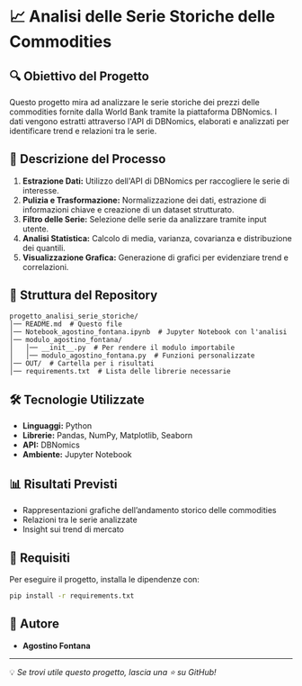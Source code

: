 # 📈 Analisi delle Serie Storiche delle Commodities

## 🔍 Obiettivo del Progetto

Questo progetto mira ad analizzare le serie storiche dei prezzi delle commodities fornite dalla World Bank tramite la piattaforma DBNomics. 
I dati vengono estratti attraverso l'API di DBNomics, elaborati e analizzati per identificare trend e relazioni tra le serie.

## 📑 Descrizione del Processo

1. **Estrazione Dati:** Utilizzo dell'API di DBNomics per raccogliere le serie di interesse.
2. **Pulizia e Trasformazione:** Normalizzazione dei dati, estrazione di informazioni chiave e creazione di un dataset strutturato.
3. **Filtro delle Serie:** Selezione delle serie da analizzare tramite input utente.
4. **Analisi Statistica:** Calcolo di media, varianza, covarianza e distribuzione dei quantili.
5. **Visualizzazione Grafica:** Generazione di grafici per evidenziare trend e correlazioni.

## 📂 Struttura del Repository

```
progetto_analisi_serie_storiche/
│── README.md  # Questo file
│── Notebook_agostino_fontana.ipynb  # Jupyter Notebook con l'analisi
│── modulo_agostino_fontana/
│   │── __init__.py  # Per rendere il modulo importabile
│   │── modulo_agostino_fontana.py  # Funzioni personalizzate
│── OUT/  # Cartella per i risultati
│── requirements.txt  # Lista delle librerie necessarie
```

## 🛠 Tecnologie Utilizzate

- **Linguaggi:** Python
- **Librerie:** Pandas, NumPy, Matplotlib, Seaborn
- **API:** DBNomics
- **Ambiente:** Jupyter Notebook

## 📊 Risultati Previsti

- Rappresentazioni grafiche dell’andamento storico delle commodities
- Relazioni tra le serie analizzate
- Insight sui trend di mercato

## 📜 Requisiti

Per eseguire il progetto, installa le dipendenze con:
```bash
pip install -r requirements.txt
```

## 📝 Autore

- **Agostino Fontana**

---
💡 *Se trovi utile questo progetto, lascia una ⭐ su GitHub!*
